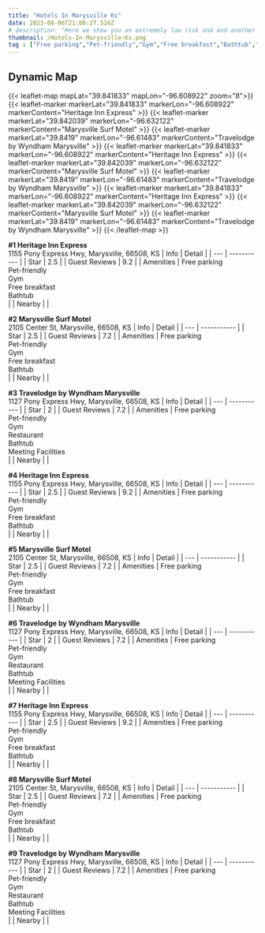 ```yaml
---
title: "Hotels In Marysville Ks"
date: 2023-08-06T21:00:27.516Z
# description: "Here we show you an extremely low risk and and another medium risk approach to earn passive income "
thumbnail: /Hotels-In-Marysville-Ks.png
tag : ["Free parking","Pet-friendly","Gym","Free breakfast","Bathtub","Restaurant","Meeting Facilities"]
---
```


## Dynamic Map
{{< leaflet-map  mapLat="39.841833" mapLon="-96.608922" zoom="8">}}
    {{< leaflet-marker markerLat="39.841833" markerLon="-96.608922" markerContent="Heritage Inn Express" >}}
    {{< leaflet-marker markerLat="39.842039" markerLon="-96.632122" markerContent="Marysville Surf Motel" >}}
    {{< leaflet-marker markerLat="39.8419" markerLon="-96.61483" markerContent="Travelodge by Wyndham Marysville" >}}
    {{< leaflet-marker markerLat="39.841833" markerLon="-96.608922" markerContent="Heritage Inn Express" >}}
    {{< leaflet-marker markerLat="39.842039" markerLon="-96.632122" markerContent="Marysville Surf Motel" >}}
    {{< leaflet-marker markerLat="39.8419" markerLon="-96.61483" markerContent="Travelodge by Wyndham Marysville" >}}
    {{< leaflet-marker markerLat="39.841833" markerLon="-96.608922" markerContent="Heritage Inn Express" >}}
    {{< leaflet-marker markerLat="39.842039" markerLon="-96.632122" markerContent="Marysville Surf Motel" >}}
    {{< leaflet-marker markerLat="39.8419" markerLon="-96.61483" markerContent="Travelodge by Wyndham Marysville" >}}
{{< /leaflet-map >}}


**#1 Heritage Inn Express**<br>1155 Pony Express Hwy, Marysville, 66508, KS
| Info | Detail |
| --- | ----------- |
| Star | 2.5 |
| Guest Reviews | 9.2 |
| Amenities | Free parking<br>Pet-friendly<br>Gym<br>Free breakfast<br>Bathtub<br> |
| Nearby |  |

**#2 Marysville Surf Motel**<br>2105 Center St, Marysville, 66508, KS
| Info | Detail |
| --- | ----------- |
| Star | 2.5 |
| Guest Reviews | 7.2 |
| Amenities | Free parking<br>Pet-friendly<br>Gym<br>Free breakfast<br>Bathtub<br> |
| Nearby |  |

**#3 Travelodge by Wyndham Marysville**<br>1127 Pony Express Hwy, Marysville, 66508, KS
| Info | Detail |
| --- | ----------- |
| Star | 2 |
| Guest Reviews | 7.2 |
| Amenities | Free parking<br>Pet-friendly<br>Gym<br>Restaurant<br>Bathtub<br>Meeting Facilities<br> |
| Nearby |  |

**#4 Heritage Inn Express**<br>1155 Pony Express Hwy, Marysville, 66508, KS
| Info | Detail |
| --- | ----------- |
| Star | 2.5 |
| Guest Reviews | 9.2 |
| Amenities | Free parking<br>Pet-friendly<br>Gym<br>Free breakfast<br>Bathtub<br> |
| Nearby |  |

**#5 Marysville Surf Motel**<br>2105 Center St, Marysville, 66508, KS
| Info | Detail |
| --- | ----------- |
| Star | 2.5 |
| Guest Reviews | 7.2 |
| Amenities | Free parking<br>Pet-friendly<br>Gym<br>Free breakfast<br>Bathtub<br> |
| Nearby |  |

**#6 Travelodge by Wyndham Marysville**<br>1127 Pony Express Hwy, Marysville, 66508, KS
| Info | Detail |
| --- | ----------- |
| Star | 2 |
| Guest Reviews | 7.2 |
| Amenities | Free parking<br>Pet-friendly<br>Gym<br>Restaurant<br>Bathtub<br>Meeting Facilities<br> |
| Nearby |  |

**#7 Heritage Inn Express**<br>1155 Pony Express Hwy, Marysville, 66508, KS
| Info | Detail |
| --- | ----------- |
| Star | 2.5 |
| Guest Reviews | 9.2 |
| Amenities | Free parking<br>Pet-friendly<br>Gym<br>Free breakfast<br>Bathtub<br> |
| Nearby |  |

**#8 Marysville Surf Motel**<br>2105 Center St, Marysville, 66508, KS
| Info | Detail |
| --- | ----------- |
| Star | 2.5 |
| Guest Reviews | 7.2 |
| Amenities | Free parking<br>Pet-friendly<br>Gym<br>Free breakfast<br>Bathtub<br> |
| Nearby |  |

**#9 Travelodge by Wyndham Marysville**<br>1127 Pony Express Hwy, Marysville, 66508, KS
| Info | Detail |
| --- | ----------- |
| Star | 2 |
| Guest Reviews | 7.2 |
| Amenities | Free parking<br>Pet-friendly<br>Gym<br>Restaurant<br>Bathtub<br>Meeting Facilities<br> |
| Nearby |  |

